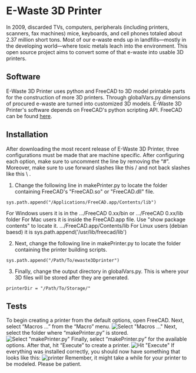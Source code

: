 # E-Waste 3D Printer
In 2009, discarded TVs, computers, peripherals (including printers, scanners, fax machines) mice, keyboards, and cell phones totaled about 2.37 million short tons. Most of our e-waste ends up in landfills—mostly in the developing world—where toxic metals leach into the environment. This open source project aims to convert some of that e-waste into usable 3D printers. 
## Software
E-Waste 3D Printer uses python and FreeCAD to 3D model printable parts for the construction of more 3D printers. Through globalVars.py dimensions of procured e-waste are turned into customized 3D models. E-Waste 3D Printer's software depends on FreeCAD's python scripting API. FreeCAD can be found [here](http://www.freecadweb.org/wiki/index.php?title=Download "Download FreeCAD").
## Installation
After downloading the most recent release of E-Waste 3D Printer, three configurations must be made that are machine specific. After configuring each option, make sure to uncomment the line by removing the “#”. Moreover, make sure to use forward slashes like this / and not back slashes like this \ . 

1. Change the following line in makePrinter.py to locate the folder containing FreeCAD's "FreeCAD.so" or "FreeCAD.dll" file. 
```
sys.path.append("/Applications/FreeCAD.app/Contents/lib")
```
For Windows users it is in the .../FreeCAD 0.xx/bin or .../FreeCAD 0.xx/lib folder
For Mac users it is inside the FreeCAD.app file. Use "show package contents" to locate it. .../FreeCAD.app/Contents/lib
For Linux users (debian baesd) it is sys.path.append('/usr/lib/freecad/lib')


2. Next, change the following line in makePrinter.py to locate the folder containing the printer building scripts.
```
sys.path.append("/Path/To/ewaste3Dprinter")
```
3. Finally, change the output directory in globalVars.py. This is where your 3D files will be stored after they are generated.
```
printerDir = "/Path/To/Storage/"
```

## Tests
To begin creating a printer from the default options, open FreeCAD. Next, select “Macros ...” from the “Macro” menu. 
![Select "Macros ..."](https://github.com/masterperson40/ewaste3Dprinter/raw/master/docs/picture1.png)
Next, select the folder where “makePrinter.py” is stored. 
![Select "makePrinter.py"](https://lh6.googleusercontent.com/I63bN7BDa9EMybgh__SmlURmuiYsXLhYEAOhAGnsAAXsX4DqzO4QX1GoKwZWB8vp2LVgGKmpsLx9lsE=w1589-h803)
Finally, select “makePrinter.py” for the available options. After that, hit “Execute” to create a printer.
![Hit "Execute"](https://lh6.googleusercontent.com/6NdGxz5WCIsxR50sfgF1qnAI7zkOqfb-EYpmZPtXgHeDylJOcZD-yCDUagLcyB8WA2GJImgDp4zii3U=w1589-h803)
If everything was installed correctly, you should now have something that looks like this:
![printer](https://lh5.googleusercontent.com/gXp69VK3aqnqGIn4yDWoo0-yhGSBShtYpqfECXkantRT7EmWuenbdsjvVGkm2J8bYA8F0gvLBQPLL9A=w1589-h803)
Remember, it might take a while for your printer to be modeled. Please be patient. 
